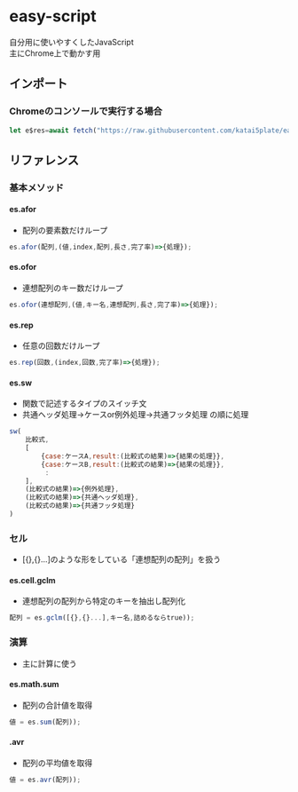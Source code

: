 # easy-script
自分用に使いやすくしたJavaScript<br>
主にChrome上で動かす用

## インポート
### Chromeのコンソールで実行する場合
```js
let e$res=await fetch("https://raw.githubusercontent.com/katai5plate/easy-script/master/es.js"),e$scr=await e$res.text(),e$clip={};eval("e$clip="+e$scr);const es=e$clip;
```

## リファレンス
### 基本メソッド
#### es.afor
- 配列の要素数だけループ
```js
es.afor(配列,(値,index,配列,長さ,完了率)=>{処理});
```
#### es.ofor
- 連想配列のキー数だけループ
```js
es.ofor(連想配列,(値,キー名,連想配列,長さ,完了率)=>{処理});
```

#### es.rep
- 任意の回数だけループ
```js
es.rep(回数,(index,回数,完了率)=>{処理});
```

#### es.sw
- 関数で記述するタイプのスイッチ文
- 共通ヘッダ処理->ケースor例外処理->共通フッタ処理 の順に処理
```js
sw(
    比較式,
    [
        {case:ケースA,result:(比較式の結果)=>{結果の処理}},
        {case:ケースB,result:(比較式の結果)=>{結果の処理}},
         :
    ],
    (比較式の結果)=>{例外処理},
    (比較式の結果)=>{共通ヘッダ処理},
    (比較式の結果)=>{共通フッタ処理}
)
```

### セル
- [{},{}...]のような形をしている「連想配列の配列」を扱う
#### es.cell.gclm
- 連想配列の配列から特定のキーを抽出し配列化
```js
配列 = es.gclm([{},{}...],キー名,詰めるならtrue));
```

### 演算
- 主に計算に使う
#### es.math.sum
- 配列の合計値を取得
```js
値 = es.sum(配列));
```

#### .avr
- 配列の平均値を取得
```js
値 = es.avr(配列));
```
